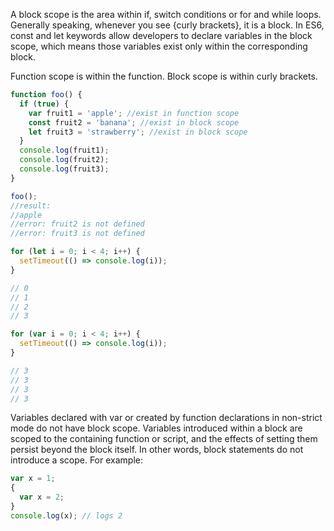 A block scope is the area within if, switch conditions or for and while loops. Generally speaking, whenever you see {curly brackets}, it is a block. In ES6, const and let keywords allow developers to declare variables in the block scope, which means those variables exist only within the corresponding block.

Function scope is within the function. Block scope is within curly brackets.

```js
function foo() {
  if (true) {
    var fruit1 = 'apple'; //exist in function scope
    const fruit2 = 'banana'; //exist in block scope
    let fruit3 = 'strawberry'; //exist in block scope
  }
  console.log(fruit1);
  console.log(fruit2);
  console.log(fruit3);
}

foo();
//result:
//apple
//error: fruit2 is not defined
//error: fruit3 is not defined
```

```js
for (let i = 0; i < 4; i++) {
  setTimeout(() => console.log(i));
}

// 0
// 1
// 2
// 3

for (var i = 0; i < 4; i++) {
  setTimeout(() => console.log(i));
}

// 3
// 3
// 3
// 3
```

Variables declared with var or created by function declarations in non-strict mode do not have block scope. Variables introduced within a block are scoped to the containing function or script, and the effects of setting them persist beyond the block itself. In other words, block statements do not introduce a scope. For example:

```js
var x = 1;
{
  var x = 2;
}
console.log(x); // logs 2
```
